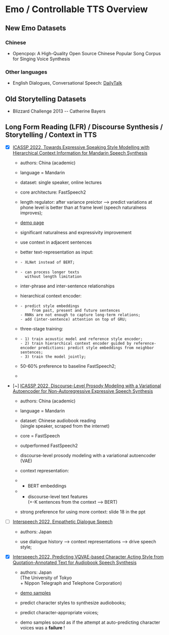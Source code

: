 # Emo / Controllable TTS Overview

## New Emo Datasets

### Chinese

- Opencpop: A High-Quality Open Source Chinese Popular Song Corpus for Singing Voice Synthesis

### Other languages

- English Dialogues, Conversational Speech: [DailyTalk](https://github.com/keonlee9420/DailyTalk)

## Old Storytelling Datasets

- Blizzard Challenge 2013 -- Catherine Bayers

## Long Form Reading (LFR) / Discourse Synthesis / Storytelling / Context in TTS

- [x] [ICASSP 2022, Towards Expressive Speaking Style Modelling with Hierarchical Context Information for Mandarin Speech Synthesis](https://ieeexplore.ieee.org/document/9747438)

  - authors: China (academic)
  - language = Mandarin
  - dataset: single speaker, online lectures
  - core architecture: FastSpeech2
  - length regulator: after variance preictor --> predict variations at phone level is better than at frame level (speech naturalness improves);
  
  - [demo page](https://thuhcsi.github.io/icassp2022-expressive-tts-hierarchical-context/)

  - significant naturalness and expressivity improvement

  - use context in adjacent sentences
  - better text-representation as input:
  -     - XLNet instead of BERT;
  -     - can process longer texts   
          without length limitation
  - inter-phrase and inter-sentence relationships
  - hierarchical context encoder:
  -     - predict style embeddings   
             from past, present and future sentences
        - RNNs are not enough to capture long-term relations;
        - add (inter-sentence) attention on top of GRU;
  - three-stage training:
  -     - 1) train acoustic model and reference style encoder;
        - 2) train hierarchical context encoder guided by reference-encoder predictions: predict style embeddings from neighbor sentences;
        - 3) train the model jointly;
        
  - 50-60% preference to baseline FastSpeech2;
  - 

- [~] [ICASSP 2022, Discourse-Level Prosody Modeling with a Variational Autoencoder for Non-Autoregressive Expressive Speech Synthesis](https://ieeexplore.ieee.org/document/9746238)

  - authors: China (academic)
  - language = Mandarin

  - dataset: Chinese audiobook reading   
              (single speaker, scraped from the internet)
  - core =  FastSpeech
  - outperformed FastSpeech2
  - discourse-level prosody modeling with a variational autoencoder (VAE)
  - context representation: 
  -    - BERT embeddings
  -    - discourse-level text features   
         (+-K sentences from the context --> BERT)
         
  - strong preference for using more context: slide 18 in the ppt
  

- [ ] [Interspeech 2022, Empathetic Dialogue Speech](https://arxiv.org/pdf/2206.08039.pdf)

   - authors: Japan
   
   - use dialogue history --> context representations --> drive speech style;
   

- [x] [Interspeech 2022, Predicting VQVAE-based Character Acting Style from Quotation-Annotated Text for Audiobook Speech Synthesis](https://www.isca-speech.org/archive/pdfs/interspeech_2022/nakata22_interspeech.pdf)

   - authors: Japan   
             (The University of Tokyo   
             + Nippon Telegraph and Telephone Corporation)
             
   - [demo samples](https://wataru-nakata.github.io/is2022-audiobook/)
   
   - predict character styles to synthesize audiobooks;
   - predict character-appropriate voices;
   
   - demo samples sound as if the attempt at auto-predicting character voices was a **failure** !